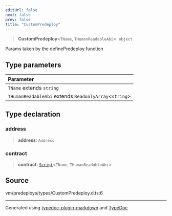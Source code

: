 ```yaml
---
editUrl: false
next: false
prev: false
title: "CustomPredeploy"
---
```


> **CustomPredeploy**\<`TName`, `THumanReadableAbi`\>: `object`

Params taken by the definePredeploy function

## Type parameters

| Parameter |
| :------ |
| `TName` extends `string` |
| `THumanReadableAbi` extends `ReadonlyArray`\<`string`\> |

## Type declaration

### address

> **address**: `Address`

### contract

> **contract**: [`Script`](/generated/tevm/contract/type-aliases/script/)\<`TName`, `THumanReadableAbi`\>

## Source

vm/predeploys/types/CustomPredeploy.d.ts:6

***
Generated using [typedoc-plugin-markdown](https://www.npmjs.com/package/typedoc-plugin-markdown) and [TypeDoc](https://typedoc.org/)
